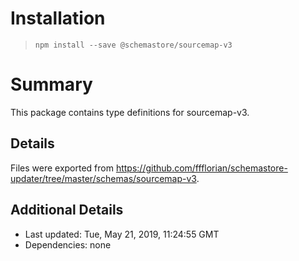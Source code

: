 # Installation
> `npm install --save @schemastore/sourcemap-v3`

# Summary
This package contains type definitions for sourcemap-v3.

## Details
Files were exported from https://github.com/ffflorian/schemastore-updater/tree/master/schemas/sourcemap-v3.

## Additional Details
* Last updated: Tue, May 21, 2019, 11:24:55 GMT
* Dependencies: none
